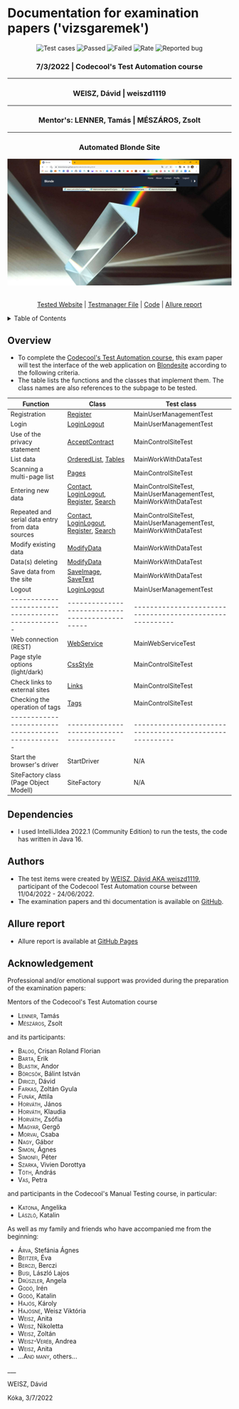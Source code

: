 # Documentation for examination papers ('vizsgaremek')

<div align="center">
<img alt="Test cases" src="https://img.shields.io/badge/Test cases-33-darkblue">
<img alt="Passed" src="https://img.shields.io/badge/Passed-27-darkgreen">
<img alt="Failed" src="https://img.shields.io/badge/Failed (Assert errors)-6-red">
<img alt="Rate" src="https://img.shields.io/badge/Rate-81.81 percent-yellow">
<img alt="Reported bug" src="https://img.shields.io/badge/Reported bug-2-orange">

### 7/3/2022 | Codecool's Test Automation course
___
### WEISZ, Dávid | weiszd1119
___
### Mentor's: LENNER, Tamás | MÉSZÁROS, Zsolt
___

<h3 align="center">Automated Blonde Site</h3>
<a href="https://github.com/othneildrew/Best-README-Template">
    <img src="projectlogo.png" alt="Project logo">
  </a>
  <p align="center">
    <br>
    <a href="https://lennertamas.github.io/blondesite/">Tested Website</a>
    |
    <a href="https://docs.google.com/spreadsheets/d/1dEiLsYp6zYJDu8JtF6I-paC7DlF53plCgytqlSHMIuQ/edit?usp=sharing">Testmanager File</a>
    |
    <a href="https://github.com/weiszd1119/vizsgaremek-weiszd1119">Code</a>
    |
    <a href="https://weiszd1119.github.io/vizsgaremek-weiszd1119/54/">Allure report</a>
  </p>
</div>
<details>
  <summary>Table of Contents</summary>
  <ol>
    <li><a href="#overview">Overview</a></li>
    <li><a href="#dependencies">Dependencies</a></li>
    <li><a href="#authors">Authors</a></li>
    <li><a href="#allure-report">Allure report</a></li>
    <li><a href="#acknowledgement">Acknowledgment</a></li>
  </ol>
</details>

<div id="overview">

## Overview

* To complete the [Codecool's Test Automation course](https://codecool.com/wp-content/uploads/2022/04/Junior-automata-tesztelo.pdf), this exam paper will test the interface of the web application on [Blondesite](https://lennertamas.github.io/blondesite/) according to the following criteria.
* The table lists the functions and the classes that implement them. The class names are also references to the subpage to be tested.

| Function                                          | Class                                                                                                                                                                                     | Test class                                                     |
|---------------------------------------------------|-------------------------------------------------------------------------------------------------------------------------------------------------------------------------------------------|----------------------------------------------------------------|
| Registration                                      | [Register](https://lennertamas.github.io/blondesite/)                                                                                                                                     | MainUserManagementTest                                         |
| Login                                             | [LoginLogout](https://lennertamas.github.io/blondesite/)                                                                                                                                  | MainUserManagementTest                                         |
| Use of the privacy statement                      | [AcceptContract](https://lennertamas.github.io/blondesite/)                                                                                                                               | MainControlSiteTest                                            |
| List data                                         | [OrderedList](https://lennertamas.github.io/blondesite/post/markdown-syntax/), [Tables]()                                                                                                 | MainWorkWithDataTest                                           |
| Scanning a multi-page list                        | [Pages](https://lennertamas.github.io/blondesite/post/emoji-support/)                                                                                                                     | MainControlSiteTest                                            |
| Entering new data                                 | [Contact](https://lennertamas.github.io/blondesite/contact/), [LoginLogout](https://lennertamas.github.io/blondesite/), [Register](https://lennertamas.github.io/blondesite/), [Search]() | MainControlSiteTest, MainUserManagementTest, MainWorkWithDataTest |
| Repeated and serial data entry from data sources  | [Contact](https://lennertamas.github.io/blondesite/contact/), [LoginLogout](https://lennertamas.github.io/blondesite/), [Register](https://lennertamas.github.io/blondesite/), [Search]() | MainControlSiteTest, MainUserManagementTest, MainWorkWithDataTest |
| Modify existing data                              | [ModifyData](https://lennertamas.github.io/blondesite/)                                                                                                                                   | MainWorkWithDataTest                                           |
| Data(s) deleting                                  | [ModifyData](https://lennertamas.github.io/blondesite/)                                                                                                                                   | MainWorkWithDataTest                                           |
| Save data from the site                           | [SaveImage](https://lennertamas.github.io/blondesite/post/image-test/), [SaveText](https://lennertamas.github.io/blondesite/post/math-typesetting/)                                       | MainWorkWithDataTest                                           |
| Logout                                            | [LoginLogout](https://lennertamas.github.io/blondesite/)                                                                                                                                  | MainUserManagementTest                                         |
| ------------------------------------------------- | -----------------------------------------------                                                                                                                                           | --------------------------------------------------------       |
| Web connection (REST)                             | [WebService](https://lennertamas.github.io/blondesite/)                                                                                                                                   | MainWebServiceTest                                             |
| Page style options (light/dark)                   | [CssStyle](https://lennertamas.github.io/blondesite/about/)                                                                                                                               | MainControlSiteTest                                            |
| Check links to external sites                     | [Links](https://lennertamas.github.io/blondesite/about/)                                                                                                                                  | MainControlSiteTest                                            |
| Checking the operation of tags                    | [Tags](https://lennertamas.github.io/blondesite/about/)                                                                                                                                   | MainControlSiteTest                                            |
| ------------------------------------------------- | ----------------------------------------                                                                                                                                                  | --------------------------------------------------------       |
| Start the browser's driver                        | StartDriver                                                                                                                                                                               | N/A                                                            |
| SiteFactory class (Page Object Modell)            | SiteFactory                                                                                                                                                                               | N/A                                                            |

</div>
<div id="dependencies">

## Dependencies

* I used IntelliJIdea 2022.1 (Community Edition) to run the tests, the code has written in Java 16.
</div>

<div id="authors">

## Authors

* The test items were created by [WEISZ, Dávid AKA weiszd1119](https://github.com/weiszd1119), participant of the Codecool Test Automation course between 11/04/2022 - 24/06/2022.
* The examination papers and thi documentation is available on [GitHub](https://github.com/weiszd1119/vizsgaremek-weiszd1119).
</div>

<div id="allure-report">

## Allure report

* Allure report is available at [GitHub Pages](https://weiszd1119.github.io/vizsgaremek-weiszd1119)
</div>

<div id="acknowledgement">

## Acknowledgement

Professional and/or emotional support was provided during the preparation of the examination papers:

Mentors of the Codecool's Test Automation course
* <span style="font-variant:small-caps">Lenner</span>, Tamás
* <span style="font-variant:small-caps">Mészáros</span>, Zsolt

and its participants:
* <span style="font-variant:small-caps">Balog</span>, Crisan Roland Florian
* <span style="font-variant:small-caps">Barta</span>, Erik
* <span style="font-variant:small-caps">Blastik</span>, Andor
* <span style="font-variant:small-caps">Börcsök</span>, Bálint István
* <span style="font-variant:small-caps">Diriczi</span>, Dávid
* <span style="font-variant:small-caps">Farkas</span>, Zoltán Gyula
* <span style="font-variant:small-caps">Funák</span>, Attila
* <span style="font-variant:small-caps">Horváth</span>, János
* <span style="font-variant:small-caps">Horváth</span>, Klaudia
* <span style="font-variant:small-caps">Horváth</span>, Zsófia
* <span style="font-variant:small-caps">Magyar</span>, Gergő
* <span style="font-variant:small-caps">Morvai</span>, Csaba
* <span style="font-variant:small-caps">Nagy</span>, Gábor
* <span style="font-variant:small-caps">Simon</span>, Ágnes
* <span style="font-variant:small-caps">Simonfi</span>, Péter
* <span style="font-variant:small-caps">Szarka</span>, Vivien Dorottya
* <span style="font-variant:small-caps">Tóth</span>, András
* <span style="font-variant:small-caps">Vas</span>, Petra
 
and participants in the Codecool's Manual Testing course, in particular:
* <span style="font-variant:small-caps">Katona</span>, Angelika
* <span style="font-variant:small-caps">László</span>, Katalin

As well as my family and friends who have accompanied me from the beginning:
* <span style="font-variant:small-caps">Árva</span>, Stefánia Ágnes
* <span style="font-variant:small-caps">Beitzer</span>, Éva
* <span style="font-variant:small-caps">Berczi</span>, Berczi
* <span style="font-variant:small-caps">Busi</span>, László Lajos
* <span style="font-variant:small-caps">Drüszler</span>, Angela
* <span style="font-variant:small-caps">Godó</span>, Irén
* <span style="font-variant:small-caps">Godó</span>, Katalin
* <span style="font-variant:small-caps">Hajós</span>, Károly
* <span style="font-variant:small-caps">Hajósné</span>, Weisz Viktória
* <span style="font-variant:small-caps">Weisz</span>, Anita
* <span style="font-variant:small-caps">Weisz</span>, Nikoletta
* <span style="font-variant:small-caps">Weisz</span>, Zoltán
* <span style="font-variant:small-caps">Weisz-Veréb</span>, Andrea
* <span style="font-variant:small-caps">Weisz</span>, Anita
* ...<span style="font-variant:small-caps">And many</span>, others...

</div>
___

WEISZ, Dávid

Kóka, 3/7/2022